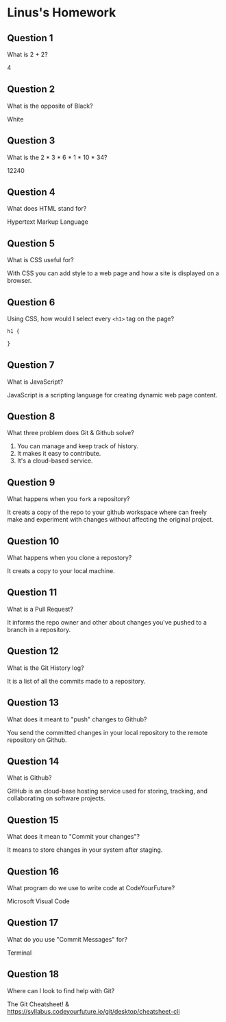# Linus's Homework

## Question 1

What is 2 + 2?

4

## Question 2

What is the opposite of Black?

White

## Question 3

What is the  2 * 3 * 6 * 1 * 10 * 34?

12240

## Question 4 

What does HTML stand for?

Hypertext Markup Language

## Question 5

What is CSS useful for?

With CSS you can add style to a web page and how a site is displayed on a browser.

## Question 6

Using CSS, how would I select every `<h1>` tag on the page?

```css
h1 {

}
```

## Question 7

What is JavaScript?

JavaScript is a scripting language for creating dynamic web page content.

## Question 8

What three problem does Git & Github solve?

1. You can manage and keep track of history.
2. It makes it easy to contribute.
3. It's a cloud-based service.

## Question 9

What happens when you `fork` a repository?

It creats a copy of the repo to your github workspace where can freely make and experiment with changes without affecting the original project.

## Question 10 

What happens when you clone a repostory?

It creats a copy to your local machine.

## Question 11

What is a Pull Request?

It informs the repo owner and other about changes you've pushed to a branch in a repository.

## Question 12

What is the Git History log?

It is a list of all the commits made to a repository.

## Question 13

What does it meant to "push" changes to Github?

You send the committed changes in your local repository to the remote repository on Github.

## Question 14

What is Github?

GitHub is an cloud-base hosting service used for storing, tracking, and collaborating on software projects.

## Question 15

What does it mean to "Commit your changes"?

It means to store changes in your system after staging.

## Question 16

What program do we use to write code at CodeYourFuture?

Microsoft Visual Code

## Question 17

What do you use "Commit Messages" for?

Terminal

## Question 18

Where can I look to find help with Git?

The Git Cheatsheet! & https://syllabus.codeyourfuture.io/git/desktop/cheatsheet-cli
